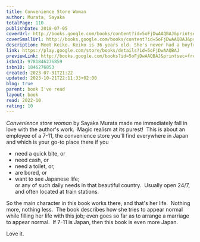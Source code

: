 ```yaml
---
title: Convenience Store Woman
author: Murata, Sayaka
totalPage: 110
publishDate: 2018-07-05
coverUrl: http://books.google.com/books/content?id=5oFjDwAAQBAJ&printsec=frontcover&img=1&zoom=1&edge=curl&source=gbs_api
coverSmallUrl: http://books.google.com/books/content?id=5oFjDwAAQBAJ&printsec=frontcover&img=1&zoom=5&edge=curl&source=gbs_api
description: Meet Keiko. Keiko is 36 years old. She's never had a boyfriend, and she's been working in the same supermarket for eighteen years. Keiko's family wishes she'd get a proper job. Her friends wonder why she won't get married. But Keiko knows what makes her happy, and she's not going to let anyone come between her and her convenience store... *Convenience Store Woman comes in three different colours; the colour you receive will be chosen at random*
link: https://play.google.com/store/books/details?id=5oFjDwAAQBAJ
previewLink: http://books.google.com/books?id=5oFjDwAAQBAJ&printsec=frontcover&dq=Sayaka+Murata,+Convenience+Store+Woman&hl=&as_pt=BOOKS&cd=3&source=gbs_api
isbn13: 9781846276859
isbn10: 1846276853
created: 2023-07-31T21:22
updated: 2023-10-21T22:11:33+02:00
blog: true
parent: book I've read
layout: book
read: 2022-10
rating: 10
---
```

  
*Convenience store woman* by Sayaka Murata made me immediately fall in love with the author's work.  Magic realism at its purest!  This is about an employee of a 7-11, the convenience store you'll find everywhere in Japan and which is your go-to place there if you   
- need a quick bite, or   
- need cash, or   
- need a toilet, or,   
- are bored, or   
- want to see Japanese life;   
or any of such daily needs in that beautiful country.  Usually open 24/7, and often located at train stations.    
  
So the main character in this book works there, and that's her life.  Nothing more, nothing less.  The book describes how she tries to appear normal while filling her life with this job; even goes so far as to arrange a marriage to appear normal.  If 7-11 is Japan, then this book is even more Japan.    
  
Love it.